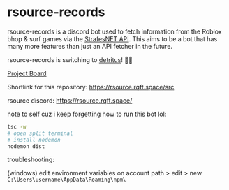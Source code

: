 # rsource-records

rsource-records is a discord bot used to fetch information from the Roblox bhop & surf games via the [StrafesNET API](https://api.strafes.net/). This aims to be a bot that has many more features than just an API fetcher in the future.

rsource-records is switching to [detritus](https://github.com/detritusjs/client)! 🎉🥳

[Project Board](https://github.com/orgs/rsource-open-source/projects/1)

Shortlink for this repository: https://rsource.rqft.space/src

rsource discord: https://rsource.rqft.space/

note to self cuz i keep forgetting how to run this bot lol:

```bash
tsc -w
# open split terminal
# install nodemon
nodemon dist
```

troubleshooting:

(windows)
edit environment variables on account
path > edit > new
`C:\Users\username\AppData\Roaming\npm\`
